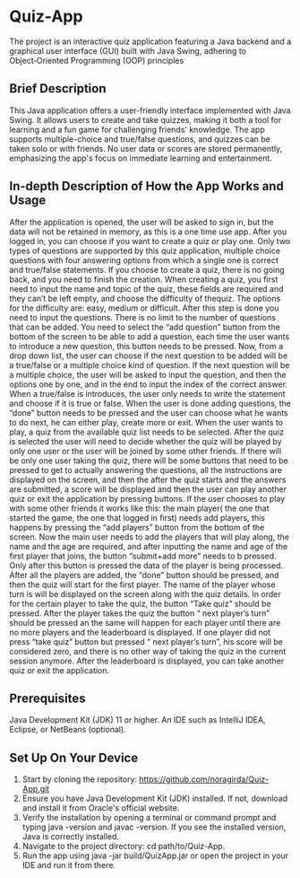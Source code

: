 # Quiz-App
 The project is an interactive quiz application featuring a Java backend and a graphical user  interface (GUI) built with Java Swing, adhering to Object‑Oriented Programming (OOP) principles

 ## Brief Description
This Java application offers a user-friendly interface implemented with Java Swing. It allows users to create and take quizzes, making it both a tool for learning and a fun game for challenging friends' knowledge. The app supports multiple-choice and true/false questions, and quizzes can be taken solo or with friends. No user data or scores are stored permanently, emphasizing the app's focus on immediate learning and entertainment.

## In-depth Description of How the App Works and Usage
After the application is opened, the user will be asked to sign in, but the data will not be retained in memory, as this is a one time use app. After you logged in, you can 
choose if you want to create a quiz or play one. Only two types of questions are supported by this quiz application, multiple choice questions with four answering options from which a single one is correct and true/false statements.  If you choose to create a quiz, there is no going back, and you need to finish the creation. When creating a quiz, you first need to input the name and topic of the quiz, 
these fields are required and they can’t be left empty, and choose the difficulty of thequiz. The options for the difficulty are: easy, medium or difficult.  After this step is done  you need to input the questions. There is no limit to the number of questions that can be added. You need to select the “add question” button from the bottom of the screen to be able to add a question, each time the user wants to introduce a new question, this button needs to be pressed. Now, from a drop down list, the user can choose if the next question to be added will be a true/false or a multiple choice kind of question. If the next question will be a multiple choice, the user will be asked to input the question, and then the options one by one, and in the end to input the index of the correct answer. When a true/false is introduces, the user only needs to write the statement and choose if it is true or false. When the user is done adding questions, the “done” button needs to be pressed and the user can choose what he wants to do next, he can either play, create more or exit. When the user wants to play, a quiz from the available quiz list needs to be selected. After the quiz is selected the user will need to decide whether the quiz will be played by only one user or the user will be joined by some other friends. If there will be only one user taking the quiz, there will be some buttons that need to be pressed to get to actually answering the questions, all the instructions are displayed on the screen, and then the after the quiz starts and the answers are submitted, a score will be displayed and then the user can play another quiz or exit  the application by pressing buttons. If the user chooses to play with some other friends it works like this: the main player( the one that started the game, the one that logged in first) needs add players, this happens by pressing the “add players” button from the bottom of the screen. Now the main user needs to add the players that will play along, the name and the age are required, and after inputting the name and age of the first player that joins, the button “submit+add more” needs to b pressed. Only after this button is pressed the data of the player is being processed. After all the players are added, the “done” button should be pressed, and then the quiz will start for the first player. The name of the player whose turn is will be displayed on the screen along with the quiz details. In order for the certain player to take the quiz, the button “Take quiz” should be pressed. After the player takes the quiz the button “ next player’s turn” should be pressed an the same will happen for each player until there are no more players and the leaderboard is displayed. If one player did not press “take quiz” button but pressed “ next player’s turn”, his score will be considered zero, and there is no other way of taking the quiz in the current session anymore. After the leaderboard is displayed, you can take another quiz or exit the application. 

## Prerequisites
Java Development Kit (JDK) 11 or higher.
An IDE such as IntelliJ IDEA, Eclipse, or NetBeans (optional).

## Set Up On Your Device
1. Start by cloning the repository: https://github.com/noragirda/Quiz-App.git
2. Ensure you have Java Development Kit (JDK) installed. If not, download and install it from Oracle's official website.
3. Verify the installation by opening a terminal or command prompt and typing java -version and javac -version. If you see the installed version, Java is correctly installed.
4. Navigate to the project directory: cd path/to/Quiz-App.
5. Run the app using java -jar build/QuizApp.jar or open the project in your IDE and run it from there.
